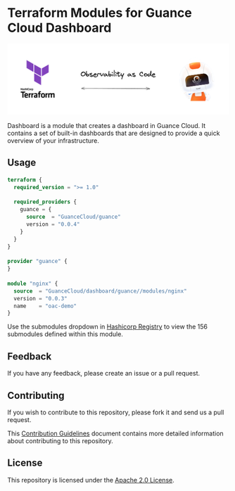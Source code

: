 # Terraform Modules for Guance Cloud Dashboard

![cover](https://raw.githubusercontent.com/GuanceCloud/terraform-guance-dashboard/5a497e43d5250cd92d1430b25ba9d4f33cea5e2b/artwork/cover.png)

Dashboard is a module that creates a dashboard in Guance Cloud. It contains a set of built-in dashboards that are designed to provide a quick overview of your infrastructure.

## Usage

```terraform
terraform {
  required_version = ">= 1.0"

  required_providers {
    guance = {
      source  = "GuanceCloud/guance"
      version = "0.0.4"
    }
  }
}

provider "guance" {
}

module "nginx" {
  source  = "GuanceCloud/dashboard/guance//modules/nginx"
  version = "0.0.3"
  name    = "oac-demo"
}
```

Use the submodules dropdown in [Hashicorp Registry](https://registry.terraform.io/modules/GuanceCloud/dashboard/guance/latest) to view the 156 submodules defined within this module.

## Feedback

If you have any feedback, please create an issue or a pull request.

## Contributing

If you wish to contribute to this repository, please fork it and send us a pull request.

This [Contribution Guidelines](https://guance.io/contribution-guide/) document contains more detailed information about contributing to this repository.

## License

This repository is licensed under the [Apache 2.0 License](./LICENSE).

